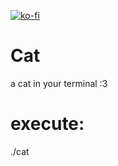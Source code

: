 [![ko-fi](https://www.ko-fi.com/img/githubbutton_sm.svg)](https://ko-fi.com/B0B71O84V)

# Cat
 a cat in your terminal :3

# execute:

./cat
